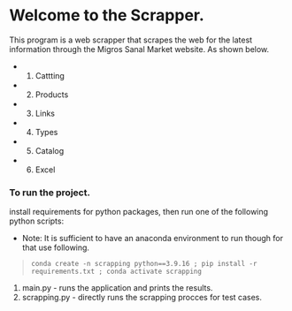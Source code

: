 # Welcome to the Scrapper.

This program is a web scrapper that scrapes the web for the latest information through the Migros Sanal Market website. As shown below.

* 1. Cattting
* 2. Products
* 3. Links
* 4. Types
* 5. Catalog
* 6. Excel

### To run the project.

install requirements for python packages, then run one of the following python scripts:

* Note: It is sufficient to have an anaconda environment to run though for that use following.
> ``conda create -n scrapping python==3.9.16 ; pip install -r requirements.txt ; conda activate scrapping``

1. main.py - runs the application and prints the results.
2. scrapping.py - directly runs the scrapping procces for test cases.

